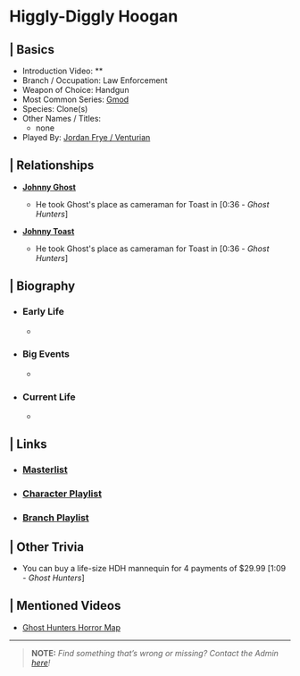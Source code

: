 # Higgly-Diggly Hoogan 


## | Basics  
- Introduction Video: **  
- Branch / Occupation: Law Enforcement  
- Weapon of Choice: Handgun  
- Most Common Series: [Gmod](6.Series/Gmod.html)  
- Species: Clone\(s)  
- Other Names / Titles:   
  - none  
- Played By: [Jordan Frye / Venturian](3.Siblings/3.1.Jordan-Frye-Venturian.html)  


## | Relationships  
- [**Johnny Ghost**](5.Characters/Johnny_Ghost.html)
  - He took Ghost's place as cameraman for Toast in \[0:36 - *Ghost Hunters*] 

- [**Johnny Toast**](5.Characters/Johnny_Toast.html)  
  - He took Ghost's place as cameraman for Toast in \[0:36 - *Ghost Hunters*]


## | Biography  
- ### Early Life  
  -   
- ### Big Events  
  -   
- ### Current Life  
  -   

 
## | Links  
- ### [Masterlist]()  
- ### [Character Playlist]()  
- ### [Branch Playlist]()  


## | Other Trivia  
- You can buy a life-size HDH mannequin for 4 payments of $29.99 \[1:09 - *Ghost Hunters*]

## | Mentioned Videos
- [Ghost Hunters Horror Map](https://youtu.be/oA9jS2ArUk0)

----

> **NOTE:** *Find something that’s wrong or missing? Contact the Admin [here](./chapter_2.md)!*